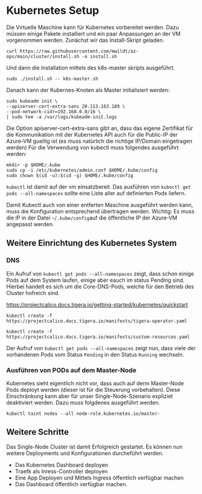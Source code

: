 # Kubernetes Setup

Die Virtuelle Maschine kann für Kubernetes vorbereitet werden. Dazu müssen einige Pakete installiert und ein paar Anpassungen
an der VM vorgenommen werden. Zunächst wir das Install-Skript geladen.

```
curl https://raw.githubusercontent.com/mwildt/az-ops/main/cluster/install.sh -o install.sh
```

Und dann die Installation mittels des k8s-master skripts ausgeführt.
```
sudo ./install.sh -- k8s-master.sh
```
Danach kann der Kubernes-Knoten als Master initialisiert werden:

```
sudo kubeadm init \
--apiserver-cert-extra-sans 20.113.163.189 \
--pod-network-cidr=192.168.0.0/16 \
| sudo tee -a /var/logs/kubeadm-init.logs
```
Die Option apiserver-cert-extra-sans gibt an, dass das eigene Zertifikat für die Kommunikation mit der Kubernetes API auch für die Public-IP der
Azure-VM guelitg ist (es muss natürlich die richtige IP/Domain eingetragen werden) Für die Verwendung von kubectl muss folgendes ausgeführt werden:

```
mkdir -p $HOME/.kube
sudo cp -i /etc/kubernetes/admin.conf $HOME/.kube/config
sudo chown $(id -u):$(id -g) $HOME/.kube/config
```
`kubectl` ist damit auf der vm einsatzbereit. Das ausführen von `kubectl get pods --all-namespaces` sollte eine Liste aller auf definierten Pods liefern.

Damit Kubectl auch von einer entferten Maschine ausgeführt werden kann, muss die Konfiguration entsprechend übertragen werden. Wichtig: Es muss die IP in der Datei `~/.kube/config`auf die öffentliche IP der Azure-VM angepasst werden.

## Weitere Einrichtung des Kubernetes System

### DNS
Ein Aufruf von `kubectl get pods --all-namespaces` zeigt, dass schon einige Pods auf dem System laufen, einige aber eauch im status Pending sind. Hierbei handelt es sich um die Core-DNS-Pods, welche für den Betrieb des Cluster hofreich sind.

https://projectcalico.docs.tigera.io/getting-started/kubernetes/quickstart

```
kubectl create -f https://projectcalico.docs.tigera.io/manifests/tigera-operator.yaml

kubectl create -f https://projectcalico.docs.tigera.io/manifests/custom-resources.yaml
```

 Der Aufruf von `kubectl get pods --all-namespaces` zeigt nun, dass viele der vorhandenen Pods vom Status `Pending` in den Status `Running` wechseln.

### Ausführen von PODs auf dem Master-Node
Kubernetes sieht eigentlich nicht vor, dass auch auf derm Master-Node Pods deployt werden (dieser ist für die Steuerung vorbehalten). Diese Einschränkung kann aber für unser Single-Node-Szenario expliziet deaktiviert werden. Dazu muss folgdenes ausgeführt werden.

```
kubectl taint nodes --all node-role.kubernetes.io/master-
```

## Weitere Schritte
Das Single-Node Cluster ist damit Erfolgreich gestartet. Es können nun weitere Deployments und Konfigurationen durcheführt werden.

* Das Kubernetes Dashboard deployen
* Traefk als Inress-Controller deployen
* Eine App Deployen und Mittels Ingress öffentlich verfügbar machen
* Das Dashboard öffentlich verfügbar machen.

